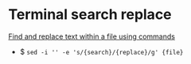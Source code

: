 # Terminal search replace

[Find and replace text within a file using commands](https://askubuntu.com/questions/20414/find-and-replace-text-within-a-file-using-commands)

* $ `sed -i '' -e 's/{search}/{replace}/g' {file}`